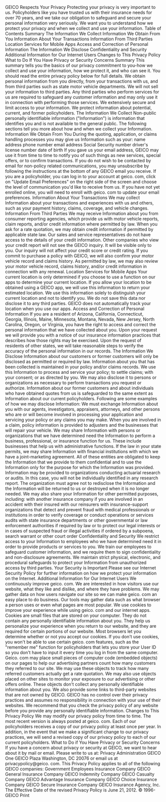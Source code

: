 GEICO Respects Your Privacy Protecting your privacy is very important to us. Policyholders like you have trusted us with their insurance needs for over 70 years, and we take our obligation to safeguard and secure your personal information very seriously. We want you to understand how we protect your privacy and when we collect and use your information. Table of Contents Summary The Information We Collect Information We Obtain From You Information About Your Transactions Information From Third Parties Location Services for Mobile Apps Access and Correction of Personal Information The Information We Disclose Confidentiality and Security Additional Information for Our Internet Users Changes to This Privacy Policy What to Do If You Have Privacy or Security Concerns Summary This summary tells you the basics of our privacy commitment to you-how we collect and use your information, how we protect it, and who can see it. You should read the entire privacy policy below for full details. We obtain personal information from you directly, from your transactions with us, and from third parties such as state motor vehicle departments. We will not sell your information to third parties. Any third parties who perform services for us are required to safeguard any customer information and may only use it in connection with performing those services. We extensively secure and limit access to your information. We protect information about potential, current, and former policyholders. The Information We Collect Non-public personally identifiable information ("Information") is information that identifies you and is not available to the general public. The following sections tell you more about how and when we collect your Information. Information We Obtain From You During the quoting, application, or claims handling processes you may give us Information such as your: name address phone number email address Social Security number driver's license number date of birth If you gave us your email address, GEICO may use it from time to time to notify you of such things as new services, special offers, or to confirm transactions. If you do not wish to be contacted by email for non-policy related communications, you may unsubscribe by following the instructions at the bottom of any GEICO email you receive. If you are a policyholder, you can log in to your account at geico. com, click on "Update Email Preferences" on the right side of the screen and choose the level of communication you'd like to receive from us. If you have not yet enrolled online, you will need to enroll with geico. com to update your email preferences. Information About Your Transactions We may collect Information about your transactions and experiences with us and others, such as your payment history, claims, coverage, and vehicle changes. Information From Third Parties We may receive Information about you from consumer reporting agencies, which provide us with motor vehicle reports, claim reports, and/or credit information where permitted by law. When you ask for a rate quotation, we may obtain credit information if permitted by applicable state law. Our sales and service representatives do not have access to the details of your credit information. Other companies who view your credit report will not see the GEICO inquiry. It will be visible only to you. Our inquiry will not affect your credit score or credit rating. If you commit to purchase a policy with GEICO, we will also confirm your motor vehicle record and claims history. As permitted by law, we may also review your motor vehicle record, claims history, and/or credit information in connection with any renewal. Location Services for Mobile Apps Your current location is only determined if you choose to use a function on our apps to determine your current location. If you allow your location to be obtained using a GEICO app, we will use this information to return your estimated location. We use this information solely to distinguish your current location and not to identify you. We do not save this data nor disclose it to any third parties. GEICO does not automatically track your location when you use our apps. Access and Correction of Personal Information If you are a resident of Arizona, California, Connecticut, Georgia, Illinois, Maine, Minnesota, Montana, Nevada, New Jersey, North Carolina, Oregon, or Virginia, you have the right to access and correct the personal information that we have collected about you. Upon your request we will provide you with a notice of our insurance information practices that describes how those rights may be exercised. Upon the request of residents of other states, we will take reasonable steps to verify the accuracy of the personal information in our records. The Information We Disclose Information about our customers or former customers will only be disclosed as permitted or required by law. Information about you that has been collected is maintained in your policy and/or claims records. We use this Information to process and service your policy; to settle claims; with your consent; or as directed by you. We may also disclose it to persons or organizations as necessary to perform transactions you request or authorize. Information about our former customers and about individuals who have obtained quotes from us is safeguarded to the same extent as Information about our current policyholders. Following are some examples of how we may disclose Information: We must exchange Information about you with our agents, investigators, appraisers, attorneys, and other persons who are or will become involved in processing your application and servicing your policy or any claims you may make. When you are involved in a claim, policy information is provided to adjusters and the businesses that will repair your vehicle. We may share Information with persons or organizations that we have determined need the Information to perform a business, professional, or insurance function for us. These include businesses that help us with administrative functions. If the law in your state permits, we may share Information with financial institutions with which we have a joint-marketing agreement. All of these entities are obligated to keep the Information that we provide to them confidential and to use the Information only for the purpose for which the Information was provided. Information may be provided to organizations conducting actuarial research or audits. In this case, you will not be individually identified in any research report. The organization must agree not to redisclose the Information and the Information will be returned to us or destroyed when it is no longer needed. We may also share your Information for other permitted purposes, including: with another insurance company if you are involved in an accident with their insured with our reinsurers with insurance-support organizations that detect and prevent fraud with medical professionals or institutions in order to verify coverage or conduct operations or services audits with state insurance departments or other governmental or law enforcement authorities if required by law or to protect our legal interests or in cases of suspected fraud or illegal activities if ordered by a subpoena, search warrant or other court order Confidentiality and Security We restrict access to your Information to employees who we have determined need it in order to provide products or services to you. We train our employees to safeguard customer information, and we require them to sign confidentiality and non-disclosure agreements. We maintain strict physical, electronic, and procedural safeguards to protect your Information from unauthorized access by third parties. Your Security is Important Please see our Internet Security Policy for further information on how we protect your information on the Internet. Additional Information for Our Internet Users We continuously improve geico. com. We are interested in how visitors use our website, what they like and dislike, and where they have problems. We may gather data on how users navigate our site so we can make geico. com an easy place to do business. Our tools may gather data such as what browser a person uses or even what pages are most popular. We use cookies to improve your experience while using geico. com and our internet apps. Cookies are small files that are stored on your computer. They do not contain any personally identifiable information about you. They help us personalize your experience when you return to our website, and they are required for certain portions of our website. Most browsers let you determine whether or not you accept our cookies. If you don't use cookies, you won't be able to use certain geico. com features, such as the "remember me" function for policyholders that lets you store your User ID so you don't have to input it every time you log in from the same computer. Geico. com may place small pieces of computer code (embedded objects) on our pages to help our advertising partners count how many customers they referred to our site. We may use these objects to track how many referred customers actually get a rate quotation. We may also use objects placed on other sites to monitor your exposure to our advertising or other offers online. These objects don't collect any personally identifiable information about you. We also provide some links to third-party websites that are not owned by GEICO. GEICO has no control over their privacy practices and assumes no responsibility in connection with your use of their websites. We recommend that you check the privacy policy of any website before you provide any personally identifiable information. Changes to This Privacy Policy We may modify our privacy policy from time to time. The most recent version is always posted at geico. com. Each of our policyholders receives a copy of our privacy policy at least once per year. In addition, in the event that we make a significant change to our privacy practices, we will send a revised copy of our privacy policy to each of our current policyholders. What to Do if You Have Privacy or Security Concerns If you have a concern about privacy or security at GEICO, we want to hear about it by mail or email. Please write to us at: Privacy Administration GEICO One GEICO Plaza Washington, DC 20076 or email us at privacypolicy@geico. com. This Privacy Policy applies to all of the following GEICO companies: Government Employees Insurance Company GEICO General Insurance Company GEICO Indemnity Company GEICO Casualty Company GEICO Advantage Insurance Company GEICO Choice Insurance Company GEICO Secure Insurance Company GEICO Insurance Agency, Inc. The Effective Date of the revised Privacy Policy is June 21, 2012. © 1996- GEICO Print